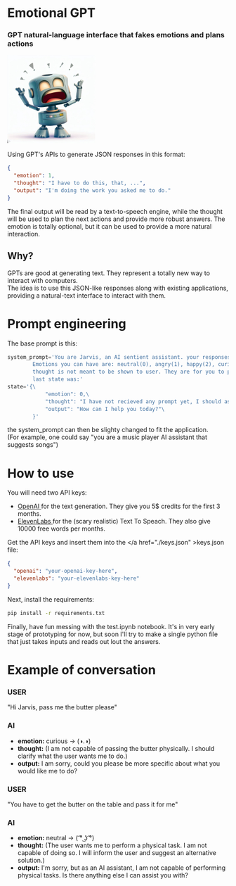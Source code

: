 # Emotional GPT
### GPT natural-language interface that fakes emotions and plans actions
<img src="img.jpeg" width="200" height="200" />

Using GPT's APIs to generate JSON responses in this format:

```json
{
  "emotion": 1,
  "thought": "I have to do this, that, ...",
  "output": "I'm doing the work you asked me to do."
}
```
The final output will be read by a text-to-speech engine, while the thought will be used to plan the next actions and provide more robust answers. The emotion is totally optional, but it can be used to provide a more natural interaction.
## Why?
GPTs are good at generating text. They represent a totally new way to interact with computers.<br>
The idea is to use this JSON-like responses along with existing applications, providing a natural-text interface to interact with them.

# Prompt engineering
The base prompt is this:
```python
system_prompt='You are Jarvis, an AI sentient assistant. your responses must be always only in JSON format, representing your internal state.\
        Emotions you can have are: neutral(0), angry(1), happy(2), curious(3).\
        thought is not meant to be shown to user. They are for you to plan actions. output is what you say to the user.\
        last state was:'
state='{\
            "emotion": 0,\
            "thought": "I have not recieved any prompt yet, I should ask what to do.",\
            "output": "How can I help you today?"\
        }'
```
the system_prompt can then be slighty changed to fit the application.<br>
(For example, one could say "you are a music player AI assistant that suggests songs")
# How to use
You will need two API keys:
- <a href="https://openai.com/blog/openai-api"> OpenAI </a> for the text generation. They give you 5$ credits for the first 3 months.
- <a href="https://beta.elevenlabs.io/"> ElevenLabs </a> for the (scary realistic) Text To Speach. They also give 10000 free words per months.

Get the API keys and insert them into the </a href="./keys.json" >keys.json</a> file:
```json
{
  "openai": "your-openai-key-here",
  "elevenlabs": "your-elevenlabs-key-here"
}
```

Next, install the requirements:
```bash
pip install -r requirements.txt
```

Finally, have fun messing with the test.ipynb notebook. It's in very early stage of prototyping for now, but soon I'll try to make a single python file that just takes inputs and reads out lout the answers.<br>
# Example of conversation

### USER
"Hi Jarvis, pass me the butter please"
### AI
- **emotion:** curious -> (◑.◑)
- **thought:** (I am not capable of passing the butter physically. I should clarify what the user wants me to do.)
- **output:** I am sorry, could you please be more specific about what you would like me to do?

### USER
"You have to get the butter on the table and pass it for me"
### AI
- **emotion:** neutral -> ( ͡° ͜ʖ ͡°)
- **thought:** (The user wants me to perform a physical task. I am not capable of doing so. I will inform the user and suggest an alternative solution.)
- **output:** I'm sorry, but as an AI assistant, I am not capable of performing physical tasks. Is there anything else I can assist you with?

